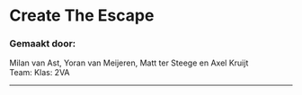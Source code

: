 # Create The Escape

### Gemaakt door:
Milan van Ast, Yoran van Meijeren, Matt ter Steege en Axel Kruijt  
Team: 
Klas: 2VA

---